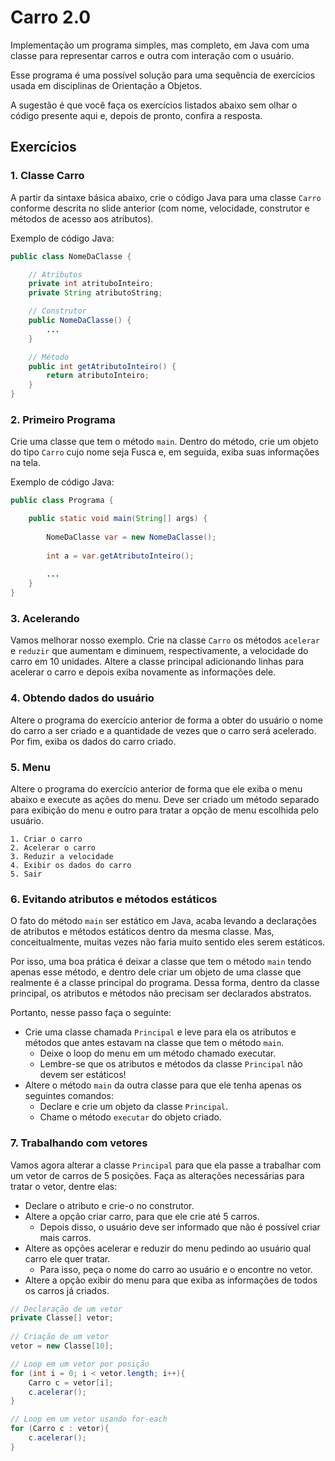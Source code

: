 # Carro 2.0

Implementação um programa simples, mas completo, em Java com uma classe para representar carros e outra com interação com o usuário.

Esse programa é uma possível solução para uma sequência de exercícios usada em disciplinas de Orientação a Objetos.

A sugestão é que você faça os exercícios listados abaixo sem olhar o código presente aqui e, depois de pronto, confira a resposta.

## Exercícios

### 1. Classe Carro

A partir da sintaxe básica abaixo, crie o código Java para uma classe `Carro` conforme descrita no slide anterior (com nome, velocidade, construtor e métodos de acesso aos atributos).

Exemplo de código Java:

```java
public class NomeDaClasse {

	// Atributos
	private int atrituboInteiro;
	private String atributoString;

	// Construtor
	public NomeDaClasse() {
		...		
	}

	// Método
	public int getAtributoInteiro() {
		return atributoInteiro;
	}
}
```

### 2. Primeiro Programa

Crie uma classe que tem o método `main`. Dentro do método, crie um objeto do tipo `Carro` cujo nome seja Fusca e, em seguida, exiba suas informações na tela.

Exemplo de código Java:

```java
public class Programa {

	public static void main(String[] args) {
		
		NomeDaClasse var = new NomeDaClasse();
		
		int a = var.getAtributoInteiro();
	
		...
	}	
}
```

### 3. Acelerando

Vamos melhorar nosso exemplo. Crie na classe `Carro` os métodos `acelerar` e `reduzir` que aumentam e diminuem, respectivamente, a velocidade do carro em 10 unidades.
Altere a classe principal adicionando linhas para acelerar o carro e depois exiba novamente as informações dele.

### 4. Obtendo dados do usuário

Altere o programa do exercício anterior de forma a obter do usuário o nome do carro a ser criado e a quantidade de vezes que o carro será acelerado. Por fim, exiba os dados do carro criado.

### 5. Menu

Altere o programa do exercício anterior de forma que ele exiba o menu abaixo e execute as ações do menu. Deve ser criado um método separado para exibição do menu e outro para tratar a opção de menu escolhida pelo usuário.

```
1. Criar o carro
2. Acelerar o carro
3. Reduzir a velocidade
4. Exibir os dados do carro
5. Sair
```

### 6. Evitando atributos e métodos estáticos

O fato do método `main` ser estático em Java, acaba levando a declarações de atributos e métodos estáticos dentro da mesma classe. Mas, conceitualmente, muitas vezes não faria muito sentido eles serem estáticos.

Por isso, uma boa prática é deixar a classe que tem o método `main` tendo apenas esse método, e dentro dele criar um objeto de uma classe que realmente é a classe principal do programa. Dessa forma, dentro da classe principal, os atributos e métodos não precisam ser declarados abstratos.

Portanto, nesse passo faça o seguinte:
- Crie uma classe chamada `Principal` e leve para ela os atributos e métodos que antes estavam na classe que tem o método `main`. 
  - Deixe o loop do menu em um método chamado executar.
  - Lembre-se que os atributos e métodos da classe `Principal` não devem ser estáticos!
- Altere o método `main` da outra classe para que ele tenha apenas os seguintes comandos:
  - Declare e crie um objeto da classe `Principal`.
  - Chame o método `executar` do objeto criado.

### 7. Trabalhando com vetores

Vamos agora alterar a classe `Principal` para que ela passe a trabalhar com um vetor de carros de 5 posições. Faça as alterações necessárias para tratar o vetor, dentre elas:
- Declare o atributo e crie-o no construtor.
- Altere a opção criar carro, para que ele crie até 5 carros.
  - Depois disso, o usuário deve ser informado que não é possível criar mais carros.
- Altere as opções acelerar e reduzir do menu pedindo ao usuário qual carro ele quer tratar.
  - Para isso, peça o nome do carro ao usuário e o encontre no vetor.
- Altere a opção exibir do menu para que exiba as informações de todos os carros já criados.

```java
// Declaração de um vetor
private Classe[] vetor;
	
// Criação de um vetor
vetor = new Classe[10];

// Loop em um vetor por posição
for (int i = 0; i < vetor.length; i++){
    Carro c = vetor[i];
    c.acelerar();
}

// Loop em um vetor usando for-each
for (Carro c : vetor){
    c.acelerar();
}
```